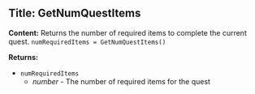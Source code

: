 ## Title: GetNumQuestItems

**Content:**
Returns the number of required items to complete the current quest.
`numRequiredItems = GetNumQuestItems()`

**Returns:**
- `numRequiredItems`
  - *number* - The number of required items for the quest